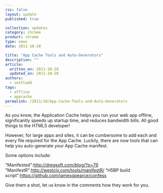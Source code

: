 ```yaml
---
rss: false
layout: update
published: true

collection: updates
category: chrome
product: chrome
type: news
date: 2011-10-28

title: "App Cache Tools and Auto-Generators"
description: ""
article:
  written_on: 2011-10-28
  updated_on: 2011-10-28
authors:
  - sethladd
tags:
  - offline
  - appcache
permalink: /2011/10/App-Cache-Tools-and-Auto-Generators
---
```

As you know, the Application Cache helps you run your web app offline, significantly speeds up startup time, and reduces bandwidth bills.  All good things to the HTML5 developer!

However, for large apps and sites, it can be cumbersome to add each and every file required for the App Cache.  Luckily, there are now tools that can help you auto-generate your App Cache manifest.

Some options include:

"Manifested":http://dregsoft.com/blog/?p=79
"ManifestR":http://westciv.com/tools/manifestR/
"H5BP build script":https://github.com/jamesgpearce/confess

Give them a shot, let us know in the comments how they work for you.